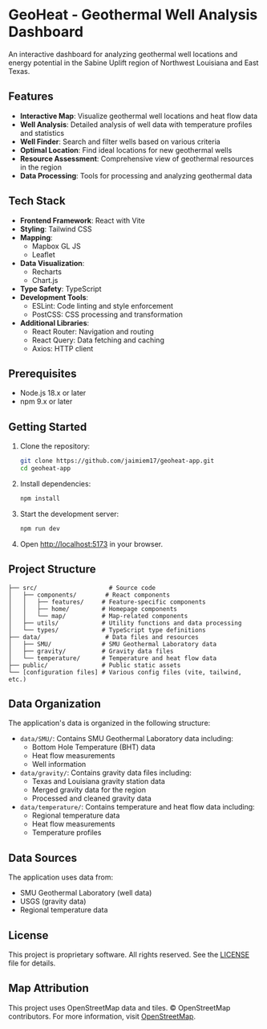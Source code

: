 # GeoHeat - Geothermal Well Analysis Dashboard

An interactive dashboard for analyzing geothermal well locations and energy potential in the Sabine Uplift region of Northwest Louisiana and East Texas.

## Features

- **Interactive Map**: Visualize geothermal well locations and heat flow data
- **Well Analysis**: Detailed analysis of well data with temperature profiles and statistics
- **Well Finder**: Search and filter wells based on various criteria
- **Optimal Location**: Find ideal locations for new geothermal wells
- **Resource Assessment**: Comprehensive view of geothermal resources in the region
- **Data Processing**: Tools for processing and analyzing geothermal data

## Tech Stack

- **Frontend Framework**: React with Vite
- **Styling**: Tailwind CSS
- **Mapping**:
  - Mapbox GL JS
  - Leaflet
- **Data Visualization**:
  - Recharts
  - Chart.js
- **Type Safety**: TypeScript
- **Development Tools**:
  - ESLint: Code linting and style enforcement
  - PostCSS: CSS processing and transformation
- **Additional Libraries**:
  - React Router: Navigation and routing
  - React Query: Data fetching and caching
  - Axios: HTTP client

## Prerequisites

- Node.js 18.x or later
- npm 9.x or later

## Getting Started

1. Clone the repository:

   ```bash
   git clone https://github.com/jaimiem17/geoheat-app.git
   cd geoheat-app
   ```

2. Install dependencies:

   ```bash
   npm install
   ```

3. Start the development server:

   ```bash
   npm run dev
   ```

4. Open [http://localhost:5173](http://localhost:5173) in your browser.

## Project Structure

```
├── src/                    # Source code
│   ├── components/        # React components
│   │   ├── features/     # Feature-specific components
│   │   ├── home/         # Homepage components
│   │   └── map/          # Map-related components
│   ├── utils/            # Utility functions and data processing
│   └── types/            # TypeScript type definitions
├── data/                  # Data files and resources
│   ├── SMU/              # SMU Geothermal Laboratory data
│   ├── gravity/          # Gravity data files
│   └── temperature/      # Temperature and heat flow data
├── public/               # Public static assets
└── [configuration files] # Various config files (vite, tailwind, etc.)
```

## Data Organization

The application's data is organized in the following structure:

- `data/SMU/`: Contains SMU Geothermal Laboratory data including:
  - Bottom Hole Temperature (BHT) data
  - Heat flow measurements
  - Well information
- `data/gravity/`: Contains gravity data files including:
  - Texas and Louisiana gravity station data
  - Merged gravity data for the region
  - Processed and cleaned gravity data
- `data/temperature/`: Contains temperature and heat flow data including:
  - Regional temperature data
  - Heat flow measurements
  - Temperature profiles

## Data Sources

The application uses data from:

- SMU Geothermal Laboratory (well data)
- USGS (gravity data)
- Regional temperature data

## License

This project is proprietary software. All rights reserved. See the [LICENSE](LICENSE) file for details.

## Map Attribution

This project uses OpenStreetMap data and tiles. © OpenStreetMap contributors. For more information, visit [OpenStreetMap](https://www.openstreetmap.org/copyright).
